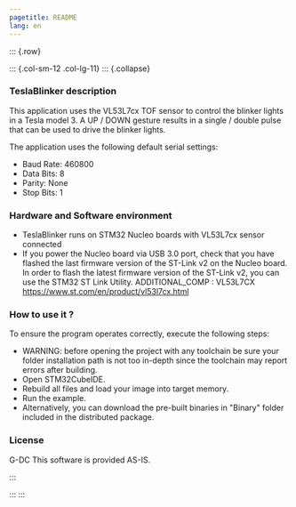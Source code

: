 ```yaml
---
pagetitle: README
lang: en
---
```


::: {.row}

::: {.col-sm-12 .col-lg-11}
::: {.collapse}
<div>

### <b>TeslaBlinker description</b>

This application uses the VL53L7cx TOF sensor to control the blinker lights in a Tesla model 3. A UP / DOWN gesture results in a single / double pulse that can be used to drive the blinker lights.

The application uses the following default serial settings:

  - Baud Rate: 460800
  - Data Bits: 8
  - Parity: None
  - Stop Bits: 1

### <b>Hardware and Software environment</b>

  - TeslaBlinker runs on STM32 Nucleo boards with VL53L7cx sensor connected
  - If you power the Nucleo board via USB 3.0 port, check that you have flashed the last firmware version of
    the ST-Link v2 on the Nucleo board. In order to flash the latest firmware version of the 
	ST-Link v2, you can use the STM32 ST Link Utility.
ADDITIONAL_COMP : VL53L7CX https://www.st.com/en/product/vl53l7cx.html

### <b>How to use it ?</b>

To ensure the program operates correctly, execute the following steps:
 - WARNING: before opening the project with any toolchain be sure your folder
   installation path is not too in-depth since the toolchain may report errors
   after building.
 - Open STM32CubeIDE.
 - Rebuild all files and load your image into target memory.
 - Run the example.
 - Alternatively, you can download the pre-built binaries in "Binary" 
   folder included in the distributed package.

### <b>License</b>

G-DC
This software is provided AS-IS.

</div>
:::

:::
:::
